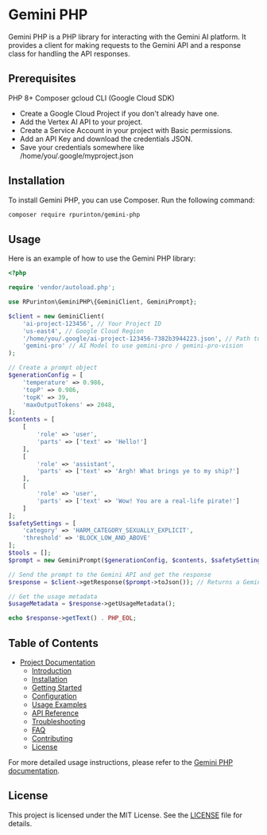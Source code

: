 # Gemini PHP

Gemini PHP is a PHP library for interacting with the Gemini AI platform. It provides a client for making requests to the Gemini API and a response class for handling the API responses.

## Prerequisites

PHP 8+
Composer
gcloud CLI (Google Cloud SDK)

- Create a Google Cloud Project if you don't already have one.
- Add the Vertex AI API to your project.
- Create a Service Account in your project with Basic permissions.
- Add an API Key and download the credentials JSON.
- Save your credentials somewhere like /home/you/.google/myproject.json
  
## Installation

To install Gemini PHP, you can use Composer. Run the following command:

```bash
composer require rpurinton/gemini-php
```

## Usage

Here is an example of how to use the Gemini PHP library:

```php
<?php

require 'vendor/autoload.php';

use RPurinton\GeminiPHP\{GeminiClient, GeminiPrompt};

$client = new GeminiClient(
    'ai-project-123456', // Your Project ID
    'us-east4', // Google Cloud Region
    '/home/you/.google/ai-project-123456-7382b3944223.json', // Path to Service Account Credentials
    'gemini-pro' // AI Model to use gemini-pro / gemini-pro-vision
);

// Create a prompt object
$generationConfig = [
    'temperature' => 0.986,
    'topP' => 0.986,
    'topK' => 39,
    'maxOutputTokens' => 2048,
];
$contents = [
    [
        'role' => 'user',
        'parts' => ['text' => 'Hello!']
    ],
    [
        'role' => 'assistant',
        'parts' => ['text' => 'Argh! What brings ye to my ship?']
    ],
    [
        'role' => 'user',
        'parts' => ['text' => 'Wow! You are a real-life pirate!']
    ]
];
$safetySettings = [
    'category' => 'HARM_CATEGORY_SEXUALLY_EXPLICIT',
    'threshold' => 'BLOCK_LOW_AND_ABOVE'
];
$tools = [];
$prompt = new GeminiPrompt($generationConfig, $contents, $safetySettings, $tools);

// Send the prompt to the Gemini API and get the response
$response = $client->getResponse($prompt->toJson()); // Returns a GeminiResponse Object

// Get the usage metadata
$usageMetadata = $response->getUsageMetadata();

echo $response->getText() . PHP_EOL;

```

## Table of Contents

- [Project Documentation](docs/README.md)
  - [Introduction](docs/introduction.md)
  - [Installation](docs/installation.md)
  - [Getting Started](docs/getting-started.md)
  - [Configuration](docs/configuration.md)
  - [Usage Examples](docs/usage-examples.md)
  - [API Reference](docs/api-reference.md)
  - [Troubleshooting](docs/troubleshooting.md)
  - [FAQ](docs/faq.md)
  - [Contributing](docs/contributing.md)
  - [License](docs/license.md)

For more detailed usage instructions, please refer to the [Gemini PHP documentation](docs).

## License

This project is licensed under the MIT License. See the [LICENSE](LICENSE) file for details.
